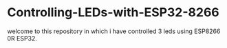 # Controlling-LEDs-with-ESP32-8266
welcome to this repository in which i have controlled 3 leds using ESP8266 0R ESP32.
